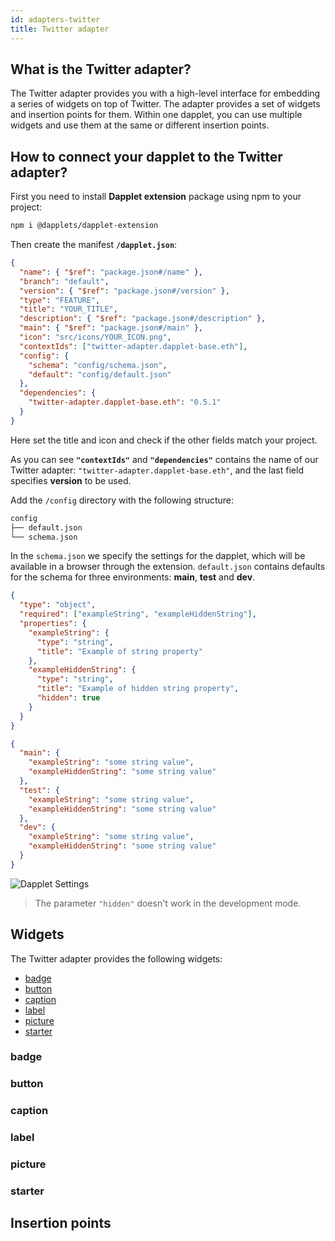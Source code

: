 ```yaml
---
id: adapters-twitter
title: Twitter adapter
---
```


## What is the Twitter adapter?

The Twitter adapter provides you with a high-level interface for embedding a series of widgets on top of Twitter. The adapter provides a set of widgets and insertion points for them. Within one dapplet, you can use multiple widgets and use them at the same or different insertion points.

## How to connect your dapplet to the Twitter adapter?

First you need to install **Dapplet extension** package using npm to your project:

```bash
npm i @dapplets/dapplet-extension
```

Then create the manifest **`/dapplet.json`**:

```json
{
  "name": { "$ref": "package.json#/name" },
  "branch": "default",
  "version": { "$ref": "package.json#/version" },
  "type": "FEATURE",
  "title": "YOUR_TITLE",
  "description": { "$ref": "package.json#/description" },
  "main": { "$ref": "package.json#/main" },
  "icon": "src/icons/YOUR_ICON.png",
  "contextIds": ["twitter-adapter.dapplet-base.eth"],
  "config": {
    "schema": "config/schema.json",
    "default": "config/default.json"
  },
  "dependencies": {
    "twitter-adapter.dapplet-base.eth": "0.5.1"
  }
}
```

Here set the title and icon and check if the other fields match your project.

As you can see **`"contextIds"`** and **`"dependencies"`** contains the name of our Twitter adapter: `"twitter-adapter.dapplet-base.eth"`, and the last field specifies **version** to be used.

Add the `/config` directory with the following structure:

```bash
config
├── default.json
└── schema.json
```

In the `schema.json` we specify the settings for the dapplet, which will be available in a browser through the extension. `default.json` contains defaults for the schema for three environments: **main**, **test** and **dev**.

```json
{
  "type": "object",
  "required": ["exampleString", "exampleHiddenString"],
  "properties": {
    "exampleString": {
      "type": "string",
      "title": "Example of string property"
    },
    "exampleHiddenString": {
      "type": "string",
      "title": "Example of hidden string property",
      "hidden": true
    }
  }
}
```

```json
{
  "main": {
    "exampleString": "some string value",
    "exampleHiddenString": "some string value"
  },
  "test": {
    "exampleString": "some string value",
    "exampleHiddenString": "some string value"
  },
  "dev": {
    "exampleString": "some string value",
    "exampleHiddenString": "some string value"
  }
}
```

![Dapplet Settings](/img/a_twitter_1.jpg)

> The parameter `"hidden"` doesn't work in the development mode.

## Widgets

The Twitter adapter provides the following widgets:

- [badge](adapters-twitter#badge)
- [button](adapters-twitter#button)
- [caption](adapters-twitter#caption)
- [label](adapters-twitter#label)
- [picture](adapters-twitter#picture)
- [starter](adapters-twitter#starter)

### badge

### button

### caption

### label

### picture

### starter


## Insertion points

